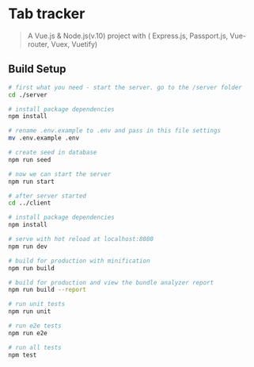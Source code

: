 # Tab tracker

> A Vue.js & Node.js(v.10) project with ( Express.js, Passport.js, Vue-router, Vuex, Vuetify)

## Build Setup

``` bash
# first what you need - start the server. go to the /server folder
cd ./server

# install package dependencies
npm install

# rename .env.example to .env and pass in this file settings
mv .env.example .env

# create seed in database
npm run seed

# now we can start the server
npm run start

# after server started
cd ../client

# install package dependencies
npm install

# serve with hot reload at localhost:8080
npm run dev

# build for production with minification
npm run build

# build for production and view the bundle analyzer report
npm run build --report

# run unit tests
npm run unit

# run e2e tests
npm run e2e

# run all tests
npm test
```
